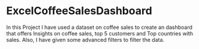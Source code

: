 # ExcelCoffeeSalesDashboard
In this Project I have used a dataset on coffee sales to create an dashboard that offers Insights on coffee sales, top 5 customers and Top countries with sales. Also, I have given some advanced filters to filter the data.
